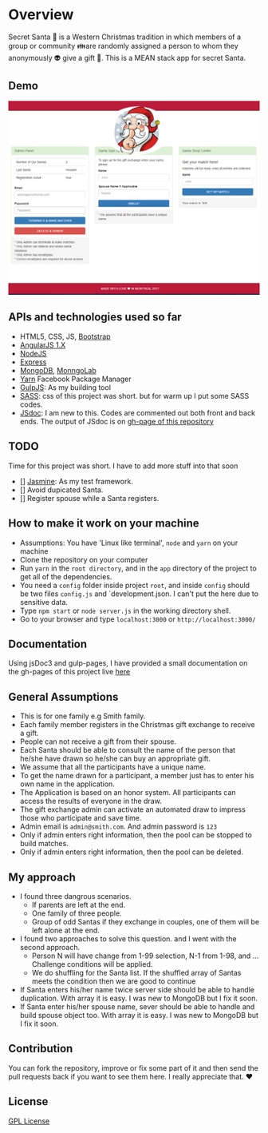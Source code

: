 # Overview
Secret Santa :santa: is a Western Christmas tradition in which members of a group or community :family:are randomly assigned a person to whom they anonymously :alien: give a gift :gift:. This is a MEAN stack app for secret Santa.

## Demo
![homepage](doc-images/secret_santa_app.PNG)

## APIs and technologies used so far
- HTML5, CSS, JS, [Bootstrap](http://getbootstrap.com/)
- [AngularJS 1.X](https://angularjs.org/)
- [NodeJS](https://nodejs.org/en/)
- [Express](http://expressjs.com/)
- [MongoDB](https://www.mongodb.org/), [MonngoLab](https://mlab.com/welcome/)
- [Yarn](https://yarnpkg.com/lang/en/) Facebook Package Manager
- [GulpJS](http://gulpjs.com/): As my building tool
- [SASS](http://sass-lang.com/): css of this project was short. but for warm up I put some SASS codes.
- [JSdoc](http://usejsdoc.org/): I am new to this. Codes are commented out both front and back ends. The output of JSdoc is on [gh-page of this repository](https://alireza-saberi.github.io/secret-santa/)

## TODO
Time for this project was short. I have to add more stuff into that soon

- [] [Jasmine](https://jasmine.github.io/): As my test framework.
- [] Avoid dupicated Santa.
- [] Register spouse while a Santa registers.

## How to make it work on your machine
- Assumptions: You have 'Linux like terminal', `node` and `yarn` on your machine
- Clone the repository on your computer
- Run `yarn` in the `root directory`, and in the `app` directory of the project to get all of the dependencies.
- You need a `config` folder inside project `root`, and inside `config` should be two files `config.js` and `development.json. I can't put the here due to sensitive data.
- Type `npm start` or `node server.js` in the working directory shell.
- Go to your browser and type `localhost:3000` or `http://localhost:3000/`

## Documentation
Using jsDoc3 and gulp-pages, I have provided a small documentation on the gh-pages of this project live [here](https://alireza-saberi.github.io/secret-santa/)

## General Assumptions
- This is for one family e.g Smith family. 
- Each family member registers in the Christmas gift exchange to receive a gift.
- People can not receive a gift from their spouse. 
- Each Santa should be able to consult the name of the person that he/she have drawn so he/she can buy an appropriate gift. 
-	We assume that all the participants have a unique name. 
-	To get the name drawn for a participant, a member just has to enter his own name in the application. 
-	The Application is based on an honor system.  All participants can access the results of everyone in the draw. 
- The gift exchange admin can activate an automated draw to impress those who participate and save time.
- Admin email is `admin@smith.com`. And admin password is `123`
- Only if admin enters right information, then the pool can be stopped to build matches. 
- Only if admin enters right information, then the pool can be deleted. 

## My approach
- I found three dangrous scenarios.
  *  If parents are left at the end.
  *  One family of three people.
  *  Group of odd Santas if they exchange in couples, one of them will be left alone at the end.
- I found two approaches to solve this question. and I went with the second approach.
  * Person N will have change from 1-99 selection, N-1 from 1-98, and ... Challenge conditions will be applied.
  * We do shuffling for the Santa list. If the shuffled array of Santas meets the condition then we are good to continue
- If Santa enters his/her name twice server side should be able to handle duplication. With array it is easy. I was new to MongoDB but I fix it soon.
- If Santa enter his/her spouse name, sever should be able to handle and build spouse object too. With array it is easy. I was new to MongoDB but I fix it soon.

## Contribution			

You can fork the repository, improve or fix some part of it and then send the pull requests back if you want to see them here. I really appreciate that. ❤️	



## License
[GPL License](LICENSE.txt)

